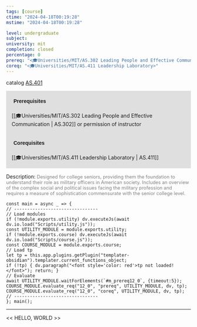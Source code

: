 ```yaml
---
tags: [course]
ctime: "2024-04-18T00:19:28"
mstime: "2024-04-18T00:19:28"

level: undergraduate
subject: 
university: mit
completion: closed
percentage: 0
prereq: "<🎓Universities/MIT/AS.302 Leading People and Effective Communication> or permission of instructor"
coreq: "<🎓Universities/MIT/AS.411 Leadership Laboratory>"
---
```


catalog [AS.401](http://student.mit.edu/catalog/mASa.html#AS.401)

<span style="display: block; padding: 15px; background-color: rgb(100, 100, 100, 0.2);"><font id="m_prereq12_0" style="display: block; font-family: Arial, sans-serif; font-weight: bold; padding: 5px">Prerequisites</font><br><span id="prereq12_0">[[🎓Universities/MIT/AS.302 Leading People and Effective Communication | AS.302]] or permission of instructor</span></span>
<span style="display: block; padding: 15px; background-color: rgb(100, 100, 100, 0.2);"><font id="m_coreq12_0" style="display: block; font-family: Arial, sans-serif; font-weight: bold; padding: 5px">Corequisites</font><br><span id="coreq12_0">[[🎓Universities/MIT/AS.411 Leadership Laboratory | AS.411]]</span></span>

<font style="">Description:</font>
<font style="color: grey; font-size: 0.8rem;">Designed for college seniors, providing them the foundation to understand their role as military officers in American society. Includes an overview of the complex social and political issues facing the military profession and requires a measure of sophistication commensurate with the senior college level.</font>

```dataviewjs
const main = async _ => {
// --------------------------------
// Load modules
if (!module.exports.utility) dv.executeJs(await dv.io.load("Scripts/utility.js"));
const UTILITY_MODULE = module.exports.utility;
if (!module.exports.course) dv.executeJs(await dv.io.load("Scripts/course.js"));
const COURSE_MODULE = module.exports.course;
// Load tp
let tp = this.app.plugins.getPlugin("templater-obsidian").templater.current_functions_object;
if (!tp) { dv.paragraph("<font style='color: red'>tp not loaded!</font>"); return; }
// Evaluate
await UTILITY_MODULE.waitForElements(`#m_prereq12_0`, {timeout:5});
COURSE_MODULE.evaluate_req("12_0", "prereq", UTILITY_MODULE, dv, tp);
COURSE_MODULE.evaluate_req("12_0", "coreq", UTILITY_MODULE, dv, tp);
// --------------------------------
}; main();
```

---

<< HELLO, WORLD >>
